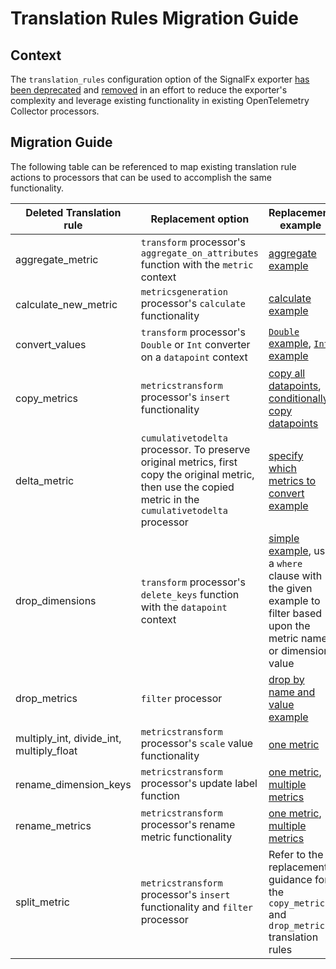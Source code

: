 # Translation Rules Migration Guide

## Context

The `translation_rules` configuration option of the SignalFx exporter
[has been deprecated](https://github.com/open-telemetry/opentelemetry-collector-contrib/pull/18218)
and [removed](https://github.com/open-telemetry/opentelemetry-collector-contrib/pull/35332) in an effort to
reduce the exporter's complexity and leverage existing functionality in existing
OpenTelemetry Collector processors.

## Migration Guide

The following table can be referenced to map existing translation rule actions to processors that
can be used to accomplish the same functionality.

| Deleted Translation rule | Replacement option | Replacement example |
  | -----------------|--------------------|----------------------|
| aggregate_metric | `transform` processor's `aggregate_on_attributes` function with the `metric` context | [aggregate example](https://github.com/open-telemetry/opentelemetry-collector-contrib/tree/main/processor/transformprocessor#aggregate_on_attributes) |
| calculate_new_metric | `metricsgeneration` processor's `calculate` functionality | [calculate example](https://github.com/open-telemetry/opentelemetry-collector-contrib/tree/main/processor/metricsgenerationprocessor#example-configurations) |
| convert_values | `transform` processor's `Double` or `Int` converter on a `datapoint` context | [`Double` example](https://github.com/open-telemetry/opentelemetry-collector-contrib/tree/main/pkg/ottl/ottlfuncs#double), [`Int` example](https://github.com/open-telemetry/opentelemetry-collector-contrib/tree/main/pkg/ottl/ottlfuncs#int) |
| copy_metrics | `metricstransform` processor's `insert` functionality | [copy all datapoints](https://github.com/open-telemetry/opentelemetry-collector-contrib/tree/main/processor/metricstransformprocessor#create-a-new-metric-from-an-existing-metric), [conditionally copy datapoints](https://github.com/open-telemetry/opentelemetry-collector-contrib/tree/main/processor/metricstransformprocessor#create-a-new-metric-from-an-existing-metric-with-matching-label-values) |
| delta_metric | `cumulativetodelta` processor. To preserve original metrics, first copy the original metric, then use the copied metric in the `cumulativetodelta` processor | [specify which metrics to convert example](https://github.com/open-telemetry/opentelemetry-collector-contrib/tree/main/processor/cumulativetodeltaprocessor#examples)
| drop_dimensions | `transform` processor's `delete_keys` function with the `datapoint` context | [simple example](https://github.com/open-telemetry/opentelemetry-collector-contrib/tree/main/pkg/ottl/ottlfuncs#delete_key), use a `where` clause with the given example to filter based upon the metric name or dimension value |
| drop_metrics | `filter` processor | [drop by name and value example](https://github.com/open-telemetry/opentelemetry-collector-contrib/tree/main/processor/filterprocessor#dropping-specific-metric-and-value) |
| multiply_int, divide_int, multiply_float | `metricstransform` processor's `scale` value functionality | [one metric](https://github.com/open-telemetry/opentelemetry-collector-contrib/tree/main/processor/metricstransformprocessor#scale-value) |
| rename_dimension_keys | `metricstransform` processor's update label function | [one metric](https://github.com/open-telemetry/opentelemetry-collector-contrib/tree/main/processor/metricstransformprocessor#rename-labels), [multiple metrics](https://github.com/open-telemetry/opentelemetry-collector-contrib/tree/main/processor/metricstransformprocessor#rename-labels-for-multiple-metrics) |
| rename_metrics | `metricstransform` processor's rename metric functionality | [one metric](https://github.com/open-telemetry/opentelemetry-collector-contrib/tree/main/processor/metricstransformprocessor#rename-metric), [multiple metrics](https://github.com/open-telemetry/opentelemetry-collector-contrib/tree/main/processor/metricstransformprocessor#rename-multiple-metrics-using-substitution) |
| split_metric | `metricstransform` processor's `insert` functionality and `filter` processor | Refer to the replacement guidance for the `copy_metrics` and `drop_metrics` translation rules |
